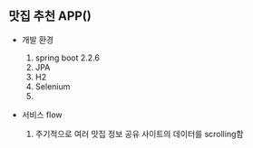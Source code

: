 ## 맛집 추천 APP()

* 개발 환경
    1. spring boot 2.2.6
    2. JPA
    3. H2
    4. Selenium
    5.
    
* 서비스 flow
    1. 주기적으로 여러 맛집 정보 공유 사이트의 데이터를 scrolling함 